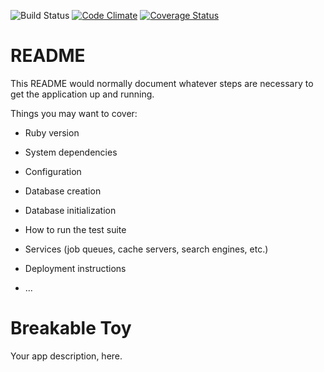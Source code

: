 ![Build Status](https://codeship.com/projects/045ac6c0-717c-0134-b396-66707d799ba6/status?branch=master)
[![Code Climate](https://codeclimate.com/github/jeffreyfriedman/breakable_toy/badges/gpa.svg)](https://codeclimate.com/github/jeffreyfriedman/breakable_toy)
[![Coverage Status](https://coveralls.io/repos/github/jeffreyfriedman/breakable_toy/badge.svg?branch=master)](https://coveralls.io/github/jeffreyfriedman/breakable_toy?branch=master)

# README

This README would normally document whatever steps are necessary to get the
application up and running.

Things you may want to cover:

* Ruby version

* System dependencies

* Configuration

* Database creation

* Database initialization

* How to run the test suite

* Services (job queues, cache servers, search engines, etc.)

* Deployment instructions

* ...
# Breakable Toy
Your app description, here.

